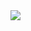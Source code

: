 <img src="https://github.com/Kamiotoshi/practical/assets/133650059/b47d347c-78f4-4ccf-bfa7-4f90a506af53">
